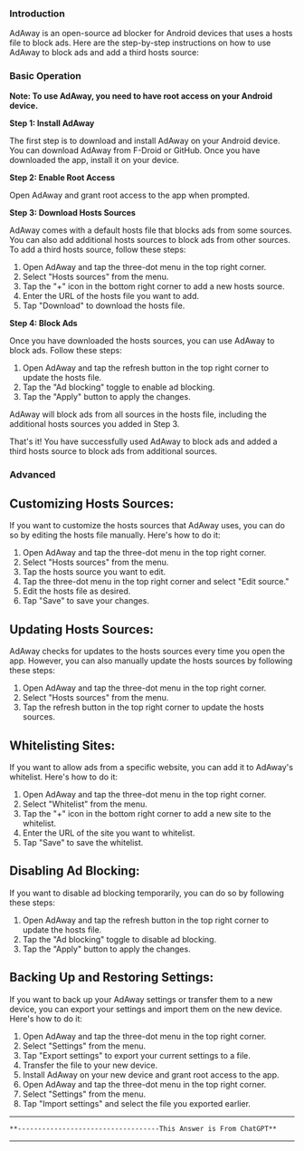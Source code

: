 ### Introduction

AdAway is an open-source ad blocker for Android devices that uses a hosts file to block ads. Here are the step-by-step instructions on how to use AdAway to block ads and add a third hosts source:


### Basic Operation

**Note: To use AdAway, you need to have root access on your Android device.**

**Step 1: Install AdAway**

The first step is to download and install AdAway on your Android device. You can download AdAway from F-Droid or GitHub. Once you have downloaded the app, install it on your device.

**Step 2: Enable Root Access**

Open AdAway and grant root access to the app when prompted.

**Step 3: Download Hosts Sources**

AdAway comes with a default hosts file that blocks ads from some sources. You can also add additional hosts sources to block ads from other sources. To add a third hosts source, follow these steps:

1. Open AdAway and tap the three-dot menu in the top right corner.
2. Select "Hosts sources" from the menu.
3. Tap the "+" icon in the bottom right corner to add a new hosts source.
4. Enter the URL of the hosts file you want to add.
5. Tap "Download" to download the hosts file.

**Step 4: Block Ads**

Once you have downloaded the hosts sources, you can use AdAway to block ads. Follow these steps:

1. Open AdAway and tap the refresh button in the top right corner to update the hosts file.
2. Tap the "Ad blocking" toggle to enable ad blocking.
3. Tap the "Apply" button to apply the changes.

AdAway will block ads from all sources in the hosts file, including the additional hosts sources you added in Step 3.

That's it! You have successfully used AdAway to block ads and added a third hosts source to block ads from additional sources.


### Advanced

**Customizing Hosts Sources:**
-----

If you want to customize the hosts sources that AdAway uses, you can do so by editing the hosts file manually. Here's how to do it:

1. Open AdAway and tap the three-dot menu in the top right corner.
2. Select "Hosts sources" from the menu.
3. Tap the hosts source you want to edit.
4. Tap the three-dot menu in the top right corner and select "Edit source."
5. Edit the hosts file as desired.
6. Tap "Save" to save your changes.

**Updating Hosts Sources:**
------

AdAway checks for updates to the hosts sources every time you open the app. However, you can also manually update the hosts sources by following these steps:

1. Open AdAway and tap the three-dot menu in the top right corner.
2. Select "Hosts sources" from the menu.
3. Tap the refresh button in the top right corner to update the hosts sources.

**Whitelisting Sites:**
------

If you want to allow ads from a specific website, you can add it to AdAway's whitelist. Here's how to do it:

1. Open AdAway and tap the three-dot menu in the top right corner.
2. Select "Whitelist" from the menu.
3. Tap the "+" icon in the bottom right corner to add a new site to the whitelist.
4. Enter the URL of the site you want to whitelist.
5. Tap "Save" to save the whitelist.

**Disabling Ad Blocking:**
------

If you want to disable ad blocking temporarily, you can do so by following these steps:

1. Open AdAway and tap the refresh button in the top right corner to update the hosts file.
2. Tap the "Ad blocking" toggle to disable ad blocking.
3. Tap the "Apply" button to apply the changes.

**Backing Up and Restoring Settings:**
------

If you want to back up your AdAway settings or transfer them to a new device, you can export your settings and import them on the new device. Here's how to do it:

1. Open AdAway and tap the three-dot menu in the top right corner.
2. Select "Settings" from the menu.
3. Tap "Export settings" to export your current settings to a file.
4. Transfer the file to your new device.
5. Install AdAway on your new device and grant root access to the app.
6. Open AdAway and tap the three-dot menu in the top right corner.
7. Select "Settings" from the menu.
8. Tap "Import settings" and select the file you exported earlier.






-----------------------------------------------
	**-----------------------------------This Answer is From ChatGPT**
-----------------------------------------------
